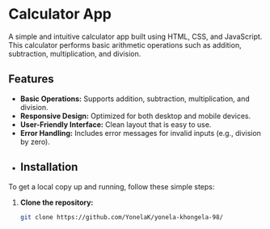 # Calculator App

A simple and intuitive calculator app built using HTML, CSS, and JavaScript. This calculator performs basic arithmetic operations such as addition, subtraction, multiplication, and division.

## Features

- **Basic Operations:** Supports addition, subtraction, multiplication, and division.
- **Responsive Design:** Optimized for both desktop and mobile devices.
- **User-Friendly Interface:** Clean layout that is easy to use.
- **Error Handling:** Includes error messages for invalid inputs (e.g., division by zero).
- ## Installation

To get a local copy up and running, follow these simple steps:

1. **Clone the repository:**

   ```bash
   git clone https://github.com/YonelaK/yonela-khongela-98/
